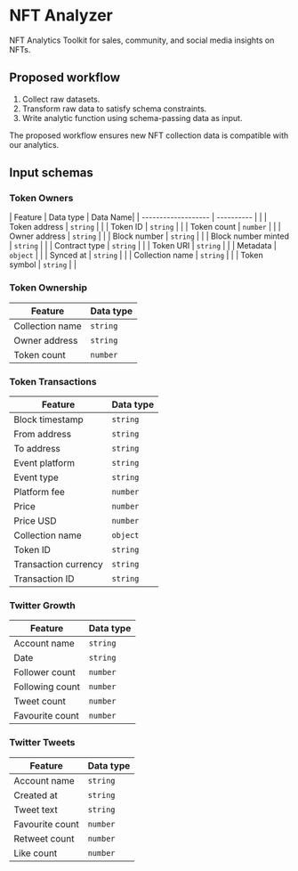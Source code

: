 # NFT Analyzer

NFT Analytics Toolkit for sales, community, and social media insights on NFTs.

## Proposed workflow

1. Collect raw datasets.
2. Transform raw data to satisfy schema constraints.
3. Write analytic function using schema-passing data as input.

The proposed workflow ensures new NFT collection data is compatible with our analytics.

## Input schemas

### Token Owners

| Feature             | Data type  | Data Name|
| ------------------- | ---------- | |
| Token address       | `string`   | |
| Token ID            | `string`   | | 
| Token count         | `number`   | |
| Owner address       | `string`   | |
| Block number        | `string`   | |
| Block number minted | `string`   | |
| Contract type       | `string`   | |
| Token URI           | `string`   | |
| Metadata            | `object`   | |
| Synced at           | `string`   | |
| Collection name     | `string`   | |
| Token symbol        | `string`   | |

### Token Ownership

| Feature             | Data type  |
| ------------------- | ---------- |
| Collection name     | `string`   |
| Owner address       | `string`   |
| Token count         | `number`   |

### Token Transactions

| Feature              | Data type  |
| -------------------- | ---------- |
| Block timestamp      | `string`   |
| From address         | `string`   |
| To address           | `string`   |
| Event platform       | `string`   |
| Event type           | `string`   |
| Platform fee         | `number`   |
| Price                | `number`   |
| Price USD            | `number`   |
| Collection name      | `object`   |
| Token ID             | `string`   |
| Transaction currency | `string`   |
| Transaction ID       | `string`   |

### Twitter Growth

| Feature         | Data type  |
| --------------- | ---------- |
| Account name    | `string`   |
| Date            | `string`   |
| Follower count  | `number`   |
| Following count | `number`   |
| Tweet count     | `number`   |
| Favourite count | `number`   |


### Twitter Tweets

| Feature         | Data type  |
| --------------- | ---------- |
| Account name    | `string`   |
| Created at      | `string`   |
| Tweet text      | `string`   |
| Favourite count | `number`   |
| Retweet count   | `number`   |
| Like count      | `number`   |
